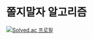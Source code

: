 # 쫄지말자 알고리즘
[![Solved.ac
프로필](http://mazassumnida.wtf/api/v2/generate_badge?boj=midnightradio216)](https://solved.ac/midnightradio216)
